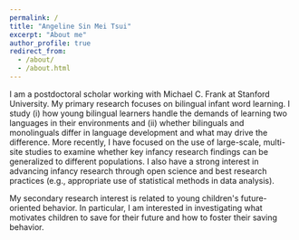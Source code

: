 ```yaml
---
permalink: /
title: "Angeline Sin Mei Tsui"
excerpt: "About me"
author_profile: true
redirect_from: 
  - /about/
  - /about.html
---
```


I am a postdoctoral scholar working with Michael C. Frank at Stanford University. My primary research focuses on bilingual infant word learning. I study (i) how young bilingual learners handle the demands of learning two languages in their environments and (ii) whether bilinguals and monolinguals differ in language development and what may drive the difference. More recently, I have focused on the use of large-scale, multi-site studies to examine whether key infancy research findings can be generalized to different populations. I also have a strong interest in advancing infancy research through open science and best research practices (e.g., appropriate use of statistical methods in data analysis). 

My secondary research interest is related to young children's future-oriented behavior. In particular, I am interested in investigating what motivates children to save for their future and how to foster their saving behavior. 
